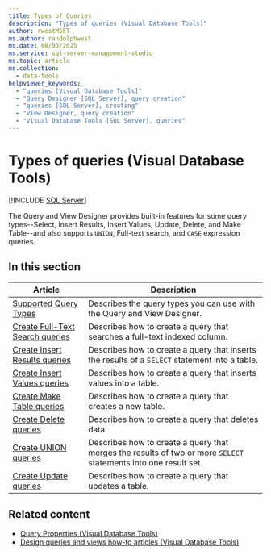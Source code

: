 ```yaml
---
title: Types of Queries
description: "Types of queries (Visual Database Tools)"
author: rwestMSFT
ms.author: randolphwest
ms.date: 08/03/2025
ms.service: sql-server-management-studio
ms.topic: article
ms.collection:
  - data-tools
helpviewer_keywords:
  - "queries [Visual Database Tools]"
  - "Query Designer [SQL Server], query creation"
  - "queries [SQL Server], creating"
  - "View Designer, query creation"
  - "Visual Database Tools [SQL Server], queries"
---
```

# Types of queries (Visual Database Tools)

[!INCLUDE [SQL Server](../includes/applies-to-version/sqlserver.md)]

The Query and View Designer provides built-in features for some query types--Select, Insert Results, Insert Values, Update, Delete, and Make Table--and also supports `UNION`, Full-text search, and `CASE` expression queries.

## In this section

| Article | Description |
| --- | --- |
| [Supported Query Types](supported-query-types-visual-database-tools.md) | Describes the query types you can use with the Query and View Designer. |
| [Create Full-Text Search queries](create-full-text-search-queries-visual-database-tools.md) | Describes how to create a query that searches a full-text indexed column. |
| [Create Insert Results queries](create-insert-results-queries-visual-database-tools.md) | Describes how to create a query that inserts the results of a `SELECT` statement into a table. |
| [Create Insert Values queries](create-insert-values-queries-visual-database-tools.md) | Describes how to create a query that inserts values into a table. |
| [Create Make Table queries](create-make-table-queries-visual-database-tools.md) | Describes how to create a query that creates a new table. |
| [Create Delete queries](create-delete-queries-visual-database-tools.md) | Describes how to create a query that deletes data. |
| [Create UNION queries](create-union-queries-visual-database-tools.md) | Describes how to create a query that merges the results of two or more `SELECT` statements into one result set. |
| [Create Update queries](create-update-queries-visual-database-tools.md) | Describes how to create a query that updates a table. |

## Related content

- [Query Properties (Visual Database Tools)](query-properties-visual-database-tools.md)
- [Design queries and views how-to articles (Visual Database Tools)](design-queries-and-views-how-to-topics-visual-database-tools.md)

